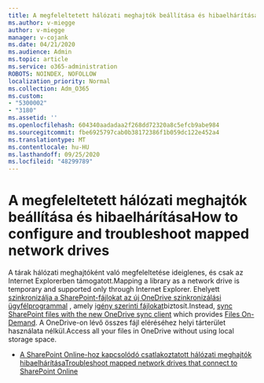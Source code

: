 ```yaml
---
title: A megfeleltetett hálózati meghajtók beállítása és hibaelhárítása
ms.author: v-miegge
author: v-miegge
manager: v-cojank
ms.date: 04/21/2020
ms.audience: Admin
ms.topic: article
ms.service: o365-administration
ROBOTS: NOINDEX, NOFOLLOW
localization_priority: Normal
ms.collection: Adm_O365
ms.custom:
- "5300002"
- "3180"
ms.assetid: ''
ms.openlocfilehash: 604340aadadaa2f268dd72320a8c5efcb9abe984
ms.sourcegitcommit: fbe6925797cab0b38172386f1b059dc122e452a4
ms.translationtype: MT
ms.contentlocale: hu-HU
ms.lasthandoff: 09/25/2020
ms.locfileid: "48299789"
---
```

# <a name="how-to-configure-and-troubleshoot-mapped-network-drives"></a><span data-ttu-id="99b24-102">A megfeleltetett hálózati meghajtók beállítása és hibaelhárítása</span><span class="sxs-lookup"><span data-stu-id="99b24-102">How to configure and troubleshoot mapped network drives</span></span>

<span data-ttu-id="99b24-103">A tárak hálózati meghajtóként való megfeleltetése ideiglenes, és csak az Internet Explorerben támogatott.</span><span class="sxs-lookup"><span data-stu-id="99b24-103">Mapping a library as a network drive is temporary and supported only through Internet Explorer.</span></span> <span data-ttu-id="99b24-104">Ehelyett [szinkronizálja a SharePoint-fájlokat az új OneDrive szinkronizálási ügyfélprogrammal](https://support.office.com/article/6de9ede8-5b6e-4503-80b2-6190f3354a88) , amely [igény szerinti fájlokat](https://support.office.com/article/0e6860d3-d9f3-4971-b321-7092438fb38e)biztosít.</span><span class="sxs-lookup"><span data-stu-id="99b24-104">Instead, [sync SharePoint files with the new OneDrive sync client](https://support.office.com/article/6de9ede8-5b6e-4503-80b2-6190f3354a88) which provides [Files On-Demand](https://support.office.com/article/0e6860d3-d9f3-4971-b321-7092438fb38e).</span></span> <span data-ttu-id="99b24-105">A OneDrive-on lévő összes fájl eléréséhez helyi tárterület használata nélkül.</span><span class="sxs-lookup"><span data-stu-id="99b24-105">Access all your files in OneDrive without using local storage space.</span></span>

* [<span data-ttu-id="99b24-106">A SharePoint Online-hoz kapcsolódó csatlakoztatott hálózati meghajtók hibaelhárítása</span><span class="sxs-lookup"><span data-stu-id="99b24-106">Troubleshoot mapped network drives that connect to SharePoint Online</span></span>](https://docs.microsoft.com/sharepoint/support/administration/troubleshoot-mapped-network-drives)
